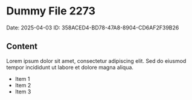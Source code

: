 # Dummy File 2273

Date: 2025-04-03
ID: 358ACED4-BD78-47A8-8904-CD6AF2F39B26

## Content

Lorem ipsum dolor sit amet, consectetur adipiscing elit.
Sed do eiusmod tempor incididunt ut labore et dolore magna aliqua.

* Item 1
* Item 2
* Item 3
